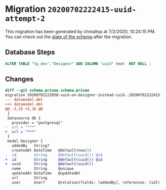 # Migration `20200702222415-uuid-attempt-2`

This migration has been generated by chmaltsp at 7/2/2020, 10:24:15 PM.
You can check out the [state of the schema](./schema.prisma) after the migration.

## Database Steps

```sql
ALTER TABLE "tp_dev"."Designer" ADD COLUMN "uuid" text  NOT NULL ;
```

## Changes

```diff
diff --git schema.prisma schema.prisma
migration 20200702222058-uuid-on-designer-instead-cuid..20200702222415-uuid-attempt-2
--- datamodel.dml
+++ datamodel.dml
@@ -3,15 +3,16 @@
 }
 datasource db {
   provider = "postgresql"
-  url = "***"
+  url = "***"
 }
 model Designer {
   addedBy   String?
   createdAt DateTime   @default(now())
-  id        String     @default(uuid()) @id
+  id        String     @default(cuid()) @id
+  uuid      String     @default(uuid())
   name      String     @unique
   updatedAt DateTime   @updatedAt
   url       String
   user      User?      @relation(fields: [addedBy], references: [id])
```


